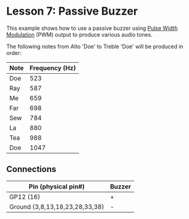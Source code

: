 # Lesson 7: Passive Buzzer #

This example shows how to use a passive buzzer using [Pulse Width Modulation](https://en.wikipedia.org/wiki/Pulse-width_modulation)
(PWM) output to produce various audio tones.

The following notes from Alto 'Doe' to Treble 'Doe' will be produced in order:

| Note | Frequency (Hz) |
|-|-|
| Doe | 523 |
| Ray | 587|
| Me | 659|
| Far | 698|
| Sew | 784|
| La | 880|
| Tea | 988|
| Doe | 1047|

## Connections ##

| Pin (physical pin#) | Buzzer |
|-|-|
| GP12 (16) | + |
| Ground (3,8,13,18,23,28,33,38) | - |
